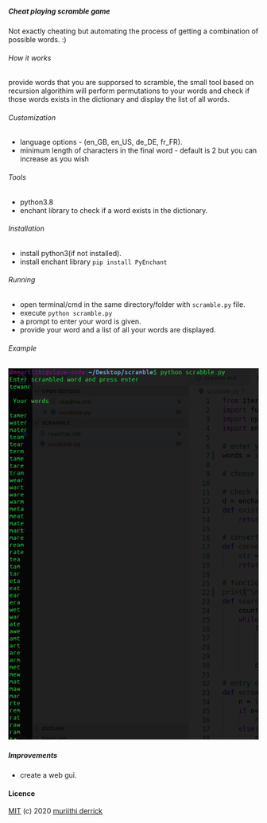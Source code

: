 ##### Cheat playing scramble game

Not exactly cheating but automating the process of getting a combination of possible words. :)

###### How it works
provide words that you are supporsed to scramble, the small tool based on recursion algorithim will perform permutations to your words and check if those words exists in the dictionary and display the list of all words.

###### Customization
- language options - (en_GB, en_US, de_DE, fr_FR).
- minimum length of characters in the final word - default is 2 but you can increase as you wish

###### Tools
- python3.8 
- enchant library to check if a word exists in the dictionary.

###### Installation
- install python3(if not installed).
- install enchant library ```pip install PyEnchant```

###### Running
- open terminal/cmd in the same directory/folder with ```scramble.py``` file.
- execute   ```python scramble.py```
- a prompt to enter your word is given.
- provide your word and a list of all your words are displayed.

###### Example
![Screenshot](scramble.png)


##### Improvements
- create a web gui.

#### Licence
[MIT](https://mit-license.org/) (c) 2020 [muriithi derrick](https://github.com/derrick-gopher)

